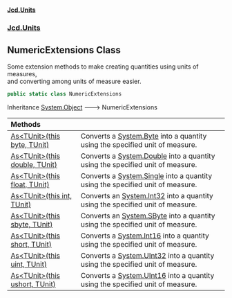 #### [Jcd.Units](index.md 'index')
### [Jcd.Units](Jcd.Units.md 'Jcd.Units')

## NumericExtensions Class

Some extension methods to make creating quantities using units of measures,  
and converting among units of measure easier.

```csharp
public static class NumericExtensions
```

Inheritance [System.Object](https://docs.microsoft.com/en-us/dotnet/api/System.Object 'System.Object') &#129106; NumericExtensions

| Methods | |
| :--- | :--- |
| [As&lt;TUnit&gt;(this byte, TUnit)](Jcd.Units.NumericExtensions.As_TUnit_(thisbyte,TUnit).md 'Jcd.Units.NumericExtensions.As<TUnit>(this byte, TUnit)') | Converts a [System.Byte](https://docs.microsoft.com/en-us/dotnet/api/System.Byte 'System.Byte') into a quantity using the specified unit of measure. |
| [As&lt;TUnit&gt;(this double, TUnit)](Jcd.Units.NumericExtensions.As_TUnit_(thisdouble,TUnit).md 'Jcd.Units.NumericExtensions.As<TUnit>(this double, TUnit)') | Converts a [System.Double](https://docs.microsoft.com/en-us/dotnet/api/System.Double 'System.Double') into a quantity using the specified unit of measure. |
| [As&lt;TUnit&gt;(this float, TUnit)](Jcd.Units.NumericExtensions.As_TUnit_(thisfloat,TUnit).md 'Jcd.Units.NumericExtensions.As<TUnit>(this float, TUnit)') | Converts a [System.Single](https://docs.microsoft.com/en-us/dotnet/api/System.Single 'System.Single') into a quantity using the specified unit of measure. |
| [As&lt;TUnit&gt;(this int, TUnit)](Jcd.Units.NumericExtensions.As_TUnit_(thisint,TUnit).md 'Jcd.Units.NumericExtensions.As<TUnit>(this int, TUnit)') | Converts an [System.Int32](https://docs.microsoft.com/en-us/dotnet/api/System.Int32 'System.Int32') into a quantity using the specified unit of measure. |
| [As&lt;TUnit&gt;(this sbyte, TUnit)](Jcd.Units.NumericExtensions.As_TUnit_(thissbyte,TUnit).md 'Jcd.Units.NumericExtensions.As<TUnit>(this sbyte, TUnit)') | Converts an [System.SByte](https://docs.microsoft.com/en-us/dotnet/api/System.SByte 'System.SByte') into a quantity using the specified unit of measure. |
| [As&lt;TUnit&gt;(this short, TUnit)](Jcd.Units.NumericExtensions.As_TUnit_(thisshort,TUnit).md 'Jcd.Units.NumericExtensions.As<TUnit>(this short, TUnit)') | Converts a [System.Int16](https://docs.microsoft.com/en-us/dotnet/api/System.Int16 'System.Int16') into a quantity using the specified unit of measure. |
| [As&lt;TUnit&gt;(this uint, TUnit)](Jcd.Units.NumericExtensions.As_TUnit_(thisuint,TUnit).md 'Jcd.Units.NumericExtensions.As<TUnit>(this uint, TUnit)') | Converts a [System.UInt32](https://docs.microsoft.com/en-us/dotnet/api/System.UInt32 'System.UInt32') into a quantity using the specified unit of measure. |
| [As&lt;TUnit&gt;(this ushort, TUnit)](Jcd.Units.NumericExtensions.As_TUnit_(thisushort,TUnit).md 'Jcd.Units.NumericExtensions.As<TUnit>(this ushort, TUnit)') | Converts a [System.UInt16](https://docs.microsoft.com/en-us/dotnet/api/System.UInt16 'System.UInt16') into a quantity using the specified unit of measure. |
